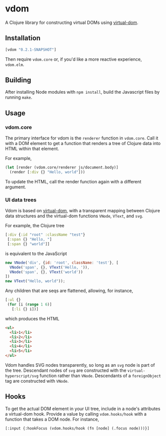 # vdom

A Clojure library for constructing virtual DOMs using [virtual-dom](https://github.com/Matt-Esch/virtual-dom).

## Installation

```clojure
[vdom "0.2.1-SNAPSHOT"]
```

Then require `vdom.core` or, if you'd like a more reactive experience, `vdom.elm`.

## Building

After installing Node modules with `npm install`, build the Javascript files by running `make`.

## Usage

### vdom.core

The primary interface for vdom is the `renderer` function in `vdom.core`. Call it with a DOM element to get a function that renders a tree of Clojure data into HTML within that element.

For example,

```clojure
(let [render (vdom.core/renderer js/document.body)]
  (render [:div {} "Hello, world"]))
```

To update the HTML, call the render function again with a different argument.

### UI data trees

Vdom is based on [virtual-dom](https://github.com/Matt-Esch/virtual-dom), with a transparent mapping between Clojure data structures and the virtual-dom functions `VNode`, `VText`, and `svg`.

For example, the Clojure tree

```clojure
[:div {:id "root" :className "test"}
 [:span {} "Hello, "]
 [:span {} "world"]]
```

is equivalent to the JavaScript

```javascript
new VNode('div', {id: 'root', className: 'test'}, [
  VNode('span', {}, VText('Hello, ')),
  VNode('span', {}, VText('world'))
])
new VText("Hello, world"));
```

Any children that are seqs are flattened, allowing, for instance,

```clojure
[:ul {}
 (for [i (range 1 6)]
   [:li {} i])]
```

which produces the HTML

```html
<ul>
  <li>1</li>
  <li>2</li>
  <li>3</li>
  <li>4</li>
  <li>5</li>
</ul>
```

Vdom handles SVG nodes transparently, so long as an `svg` node is part of the tree. Descendant nodes of `svg` are constructed with the `virtual-hyperscript/svg` function rather than `VNode`. Descendants of a `foreignObject` tag are constructed with `VNode`.

## Hooks

To get the actual DOM element in your UI tree, include in a node's attributes a virtual-dom hook. Provide a value by calling `vdom.hooks/hook` with a function that takes a DOM node. For instance,

```
[:input {:hookFocus (vdom.hooks/hook (fn [node] (.focus node)))}]
```
